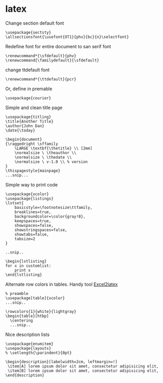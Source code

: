 # latex
Change section default font
```
\usepackage{sectsty}
\allsectionsfont{\usefont{OT1}{phv}{bc}{n}\selectfont}
```

Redefine font for entire document to san serif font
```
\renewcommand*{\sfdefault}{phv}
\renewcommand{\familydefault}{\sfdefault}
```
change ttdefault font 
```
\renewcommand*{\ttdefault}{pcr}
```
Or, define in premable
```
\usepackage{courier}
```
Simple and clean title page
```
\usepackage{titling}
\title{Another Title}
\author{John Dan}
\date{\today}

\begin{document}
{\raggedright \sffamily
    \LARGE \textbf{\thetitle} \\ [2mm]
    \normalsize \ \theauthor \\
    \normalsize \ \thedate \\
    \normalsize \ v-1.0 \\ % version
}
\thispagestyle{mainpage}
...snip...

```
Simple way to print code
```
\usepackage{xcolor}
\usepackage{listings}
\lstset{
	basicstyle=\footnotesize\ttfamily,
	breaklines=true,
	backgroundcolor=\color{gray!8},
	keepspaces=true,                                  
  	showspaces=false,                
  	showstringspaces=false,
  	showtabs=false,                  
  	tabsize=2
}

..snip..

\begin{lstlisting}
for x in customlist:
	print x
\end{lstlisting}

```
Alternate row colors in tables. Handy tool [Excel2latex](http://www.ctan.org/tex-archive/support/excel2latex/)
```
% preamble
\usepackage[table]{xcolor}
...snip..

\rowcolors{1}{white}{lightgray}
\begin{table}[htbp]
  \centering
  ...snip..
```
Nice description lists
```
\usepackage{enumitem}
\usepackage{layouts}
% \setlength{\parindent}{0pt}

\begin{description}[labelwidth=2cm, leftmargin=!]
 \item[A] lorem ipsum dolor sit amet, consectetur adipisicing elit,
 \item[B] lorem ipsum dolor sit amet, consectetur adipisicing elit,
\end{description}

```
